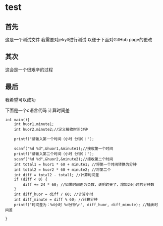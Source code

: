 # test

## 首先

这是一个测试文件 我需要对jekyll进行测试 以便于下面对GitHub page的更改

## 其次

这会是一个很艰辛的过程

## 最后

我希望可以成功

下面是一个c语言代码 计算时间差

```
int main(){
    int huor1,minute1;
    int huor2,minute2;//定义接收时间分钟

    printf("请输入第一个时间（小时 分钟）：");
    
    scanf("%d %d",&huor1,&minute1);//接收第一个时间 
    printf("请输入第二个时间（小时 分钟）：");
    scanf("%d %d",&huor2,&minute2);//接收第二个时间
    int total1 = huor1 * 60 + minute1; //将第一个时间转换为分钟
    int total2 = huor2 * 60 + minute2; //将第二个
    int diff = total2 - total1; //计算时间差
    if (diff < 0) {
        diff += 24 * 60; //如果时间差为负数，说明跨天了，增加24小时的分钟数
    }
    int diff_huor = diff / 60; //计算小时
    int diff_minute = diff % 60; //计算分钟
    printf("时间差为：%d小时 %d分钟\n", diff_huor, diff_minute); //输出时间差

}

```

